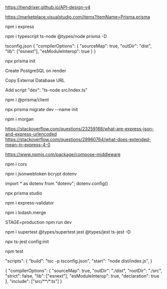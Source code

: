 https://hendrixer.github.io/API-design-v4

https://marketplace.visualstudio.com/items?itemName=Prisma.prisma

npm i express

npm i typescript ts-node @types/node prisma -D

tsconfig.json
{
"compilerOptions": {
"sourceMap": true,
"outDir": "dist",
"lib": ["esnext"],
"esModuleInterop": true
}
}

npx prisma init

Create PostgreSQL on render

Copy External Database URL

Add script
"dev": "ts-node src/index.ts"

npm i @prisma/client

npx prisma migrate dev --name init

npm i morgan

https://stackoverflow.com/questions/23259168/what-are-express-json-and-express-urlencoded
https://stackoverflow.com/questions/29960764/what-does-extended-mean-in-express-4-0

https://www.npmjs.com/package/compose-middleware

npm i cors

npm i jsonwebtoken bcrypt dotenv

import \* as dotenv from "dotenv";
dotenv.config()

npx prisma studio

npm i express-validator

npm i lodash.merge

STAGE=production npm run dev

npm i supertest @types/supertest jest @types/jest ts-jest -D

npx ts-jest config:init

npm test

"scripts": {
"build": "tsc -p tsconfig.json",
"start": "node dist/index.js",
}

{
"compilerOptions": {
"sourceMap": true,
"outDir": "./dist",
"rootDir": "./src",
"strict": false,
"lib": ["esnext"],
"esModuleInterop": true,
"declaration": true
},
"include": ["src/**/*.ts"]
}
